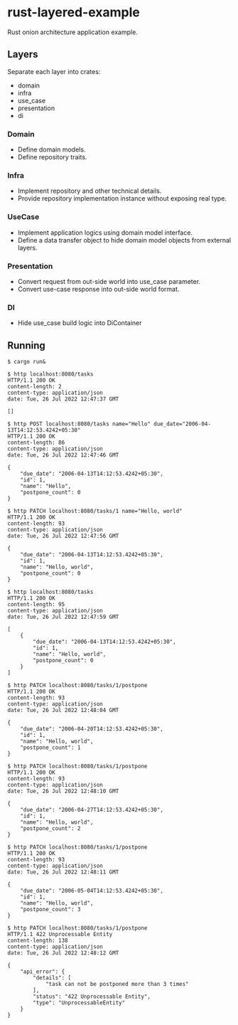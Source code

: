 # rust-layered-example

Rust onion architecture application example.

## Layers

Separate each layer into crates:

- domain
- infra
- use_case
- presentation
- di

### Domain

- Define domain models.
- Define repository traits.

### Infra

- Implement repository and other technical details.
- Provide repository implementation instance without exposing real type.

### UseCase

- Implement application logics using domain model interface.
- Define a data transfer object to hide domain model objects from external layers.

### Presentation

- Convert request from out-side world into use_case parameter.
- Convert use-case response into out-side world format.

### DI

- Hide use_case build logic into DiContainer

## Running

```shell
$ cargo run&

$ http localhost:8080/tasks
HTTP/1.1 200 OK
content-length: 2
content-type: application/json
date: Tue, 26 Jul 2022 12:47:37 GMT

[]

$ http POST localhost:8080/tasks name="Hello" due_date="2006-04-13T14:12:53.4242+05:30"
HTTP/1.1 200 OK
content-length: 86
content-type: application/json
date: Tue, 26 Jul 2022 12:47:46 GMT

{
    "due_date": "2006-04-13T14:12:53.4242+05:30",
    "id": 1,
    "name": "Hello",
    "postpone_count": 0
}

$ http PATCH localhost:8080/tasks/1 name="Hello, world"
HTTP/1.1 200 OK
content-length: 93
content-type: application/json
date: Tue, 26 Jul 2022 12:47:56 GMT

{
    "due_date": "2006-04-13T14:12:53.4242+05:30",
    "id": 1,
    "name": "Hello, world",
    "postpone_count": 0
}

$ http localhost:8080/tasks
HTTP/1.1 200 OK
content-length: 95
content-type: application/json
date: Tue, 26 Jul 2022 12:47:59 GMT

[
    {
        "due_date": "2006-04-13T14:12:53.4242+05:30",
        "id": 1,
        "name": "Hello, world",
        "postpone_count": 0
    }
]

$ http PATCH localhost:8080/tasks/1/postpone
HTTP/1.1 200 OK
content-length: 93
content-type: application/json
date: Tue, 26 Jul 2022 12:48:04 GMT

{
    "due_date": "2006-04-20T14:12:53.4242+05:30",
    "id": 1,
    "name": "Hello, world",
    "postpone_count": 1
}

$ http PATCH localhost:8080/tasks/1/postpone
HTTP/1.1 200 OK
content-length: 93
content-type: application/json
date: Tue, 26 Jul 2022 12:48:10 GMT

{
    "due_date": "2006-04-27T14:12:53.4242+05:30",
    "id": 1,
    "name": "Hello, world",
    "postpone_count": 2
}

$ http PATCH localhost:8080/tasks/1/postpone
HTTP/1.1 200 OK
content-length: 93
content-type: application/json
date: Tue, 26 Jul 2022 12:48:11 GMT

{
    "due_date": "2006-05-04T14:12:53.4242+05:30",
    "id": 1,
    "name": "Hello, world",
    "postpone_count": 3
}

$ http PATCH localhost:8080/tasks/1/postpone
HTTP/1.1 422 Unprocessable Entity
content-length: 138
content-type: application/json
date: Tue, 26 Jul 2022 12:48:12 GMT

{
    "api_error": {
        "details": [
            "task can not be postponed more than 3 times"
        ],
        "status": "422 Unprocessable Entity",
        "type": "UnprocessableEntity"
    }
}
```
